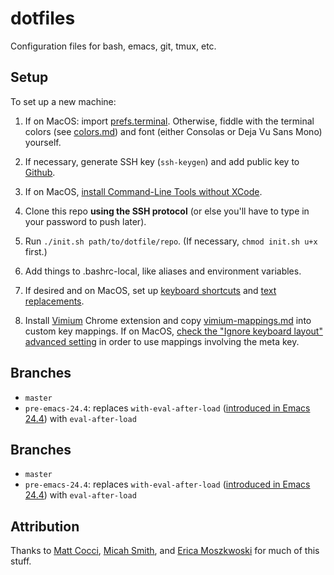 # dotfiles

Configuration files for bash, emacs, git, tmux, etc.

## Setup

To set up a new machine:

1. If on MacOS: import [prefs.terminal](https://github.com/pearlzli/dotfiles/blob/master/prefs.terminal). Otherwise, fiddle with the terminal colors (see [colors.md](https://github.com/pearlzli/dotfiles/blob/master/colors.md)) and font (either Consolas or Deja Vu Sans Mono) yourself.

2. If necessary, generate SSH key (`ssh-keygen`) and add public key to [Github](https://github.com/settings/keys).

3. If on MacOS, [install Command-Line Tools without XCode](https://apple.stackexchange.com/a/372486).

4. Clone this repo **using the SSH protocol** (or else you'll have to type in your password to push later).

5. Run `./init.sh path/to/dotfile/repo`. (If necessary, `chmod init.sh u+x` first.)

6. Add things to .bashrc-local, like aliases and environment variables.

7. If desired and on MacOS, set up [keyboard shortcuts](https://support.apple.com/lt-lt/guide/mac-help/mchlp2271/mac) and [text replacements](https://support.apple.com/guide/mac-help/back-up-and-share-text-replacements-on-mac-mchl2a7bd795/mac).

8. Install [Vimium](https://chrome.google.com/webstore/detail/vimium/dbepggeogbaibhgnhhndojpepiihcmeb?hl=en) Chrome extension and copy [vimium-mappings.md](https://github.com/pearlzli/dotfiles/blob/master/vimium-mappings.md) into custom key mappings. If on MacOS, [check the "Ignore keyboard layout" advanced setting](https://github.com/philc/vimium/issues/3197#issuecomment-614829140) in order to use mappings involving the meta key.

## Branches

- `master`
- `pre-emacs-24.4`: replaces `with-eval-after-load` ([introduced in Emacs 24.4](https://stackoverflow.com/a/21880276/2756250)) with `eval-after-load`

## Branches

- `master`
- `pre-emacs-24.4`: replaces `with-eval-after-load` ([introduced in Emacs 24.4](https://stackoverflow.com/a/21880276/2756250)) with `eval-after-load`

## Attribution

Thanks to [Matt Cocci](https://github.com/MattCocci/ConfigurationTemplates), [Micah Smith](https://github.com/micahjsmith/dotfiles), and [Erica Moszkwoski](https://github.com/emoszkowski/configFiles) for much of this stuff.
